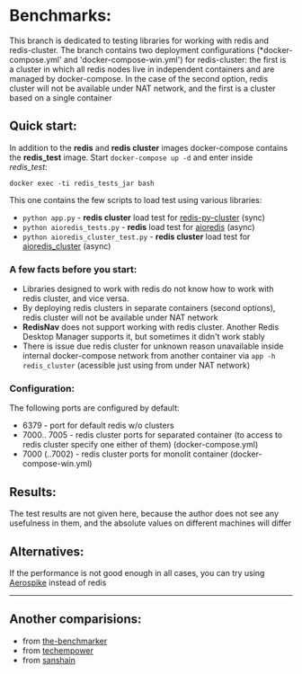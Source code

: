 # Benchmarks: 

This branch is dedicated to testing libraries for working with redis and redis-cluster. The branch contains two deployment configurations (*docker-compose.yml' and 'docker-compose-win.yml') for redis-cluster: the first is a cluster in which all redis nodes live in independent containers and are managed by docker-compose. In the case of the second option, redis cluster will not be available under NAT network, and the first is a cluster based on a single container

## Quick start:

In addition to the **redis** and **redis cluster** images docker-compose contains the **redis_test** image. Start `docker-compose up -d` and enter inside *redis_test*:

```
docker exec -ti redis_tests_jar bash
```

This one contains the few scripts to load test using various libraries:

- `python app.py` - **redis cluster** load test for [redis-py-cluster](https://pypi.org/project/redis-py-cluster/) (sync)
- `python aioredis_tests.py` - **redis** load test for [aioredis](https://pypi.org/project/aioredis/) (async)
- `python aioredis_cluster_test.py` - **redis cluster** load test for [aioredis_cluster](https://pypi.org/project/aioredis-cluster/) (async)

### A few facts before you start:

- Libraries designed to work with redis do not know how to work with redis cluster, and vice versa.
- By deploying redis clusters in separate containers (second options), redis cluster will not be available under NAT network 
- **RedisNav** does not support working with redis cluster. Another Redis Desktop Manager supports it, but sometimes it didn't work stably
- There is issue due redis cluster for unknown reason unavailable inside internal docker-compose network from another container via `app -h redis_cluster` (acessible just using from under NAT network)

### Configuration:

The following ports are configured by default:

- 6379 - port for default redis w/o clusters
- 7000.. 7005 - redis cluster ports for separated container (to access to redis cluster specify one either of them) (docker-compose.yml)
- 7000 (..7002) - redis cluster ports for monolit container (docker-compose-win.yml)


## Results: 

The test results are not given here, because the author does not see any usefulness in them, and the absolute values on different machines will differ

## Alternatives:

If the performance is not good enough in all cases, you can try using [Aerospike](https://aerospike-python-client.readthedocs.io/en/latest/aerospike.html) instead of redis

---- 

## Another comparisions:

- from [the-benchmarker](https://github.com/the-benchmarker/web-frameworks)
- from [techempower](https://www.techempower.com/benchmarks/)
- from [sanshain](https://github.com/Sanshain/web_benchmarks)

